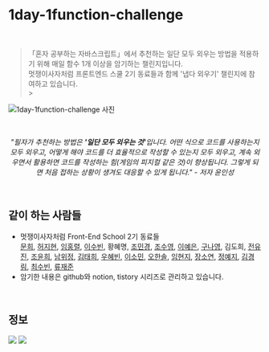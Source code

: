 # 1day-1function-challenge

<br>

> 「혼자 공부하는 자바스크립트」에서 추천하는 일단 모두 외우는 방법을 적용하기 위해 매일 함수 1개 이상을 암기하는 챌린지입니다. <br> 멋쟁이사자처럼 프론트엔드 스쿨 2기 동료들과 함께 '냅다 외우기' 챌린지에 참여하고 있습니다. <br> > <br>

![1day-1function-challenge 사진](https://user-images.githubusercontent.com/102460056/169823088-81add533-2a34-4d2e-bfd8-fa82d517eabe.jpg)

<br>

_<center>"필자가 추천하는 방법은 <strong>'일단 모두 외우는 것'</strong>입니다. 어떤 식으로 코드를 사용하는지 모두 외우고, 어떻게 해야 코드를 더 효율적으로 작성할 수 있는지 모두 외우고, 계속 외우면서 활용하면 코드를 작성하는 힘(게임의 피지컬 같은 것)이 향상됩니다. 그렇게 되면 처음 접하는 상황이 생겨도 대응할 수 있게 됩니다." - 저자 윤인성</center>_

<br>

## 같이 하는 사람들

- 멋쟁이사자처럼 Front-End School 2기 동료들 <br> [문희](https://github.com/moonhee0507),
  [허지현](https://github.com/Koreanhamster),
  [임홍렬](https://github.com/Hongryeoll),
  [이수빈](https://github.com/waterbinnn),
  황혜명,
  [조민경](https://github.com/minkyeongJ),
  [조수영](https://github.com/sooyyoung),
  [이예은](https://github.com/leeyeun),
  [구나영](https://github.com/Nayoung-Gu),
  김도희,
  [전유진](https://github.com/ujin16),
  [조윤희](https://github.com/unidagit),
  [남위정](https://github.com/Nam-Wijeong),
  [김태희](https://github.com/greenT-Hee),
  [우혜빈](https://github.com/Hyebin-woo),
  [이소민](https://github.com/nimoseel),
  [오한솔](https://github.com/hhnssl),
  [임현지](https://github.com/usablepaper),
  [장소연](https://github.com/plutoin),
  [정예지](https://github.com/sabit1997),
  [김경림](https://github.com/skylar121),
  [최수빈](https://github.com/subincdev),
  [류재준](https://github.com/ryungom)
- 암기한 내용은 github와 notion, tistory 시리즈로 관리하고 있습니다.

<br>

## 정보

<a href="https://www.notion.so/f776796efe434a6fbdbbd0d931a602c9" target="_blank"><img src="https://img.shields.io/badge/Notion-000000?style=round-square&logo=Notion&logoColor=white"/></a>
<a href="https://sooyyoung.tistory.com" target="_blank"><img src="https://img.shields.io/badge/Tistory-orange"></a>
